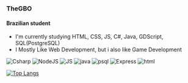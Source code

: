 ### TheGBO
#### Brazilian student

- I'm currently studying HTML, CSS, JS, C#, Java, GDScript, SQL(PostgreSQL)
- I Mostly Like Web Development, but i also like Game Development

![Csharp](https://img.shields.io/badge/C%23-239120?style=for-the-badge&logo=c-sharp&logoColor=white) ![NodeJS](https://img.shields.io/badge/Node.js-43853D?style=for-the-badge&logo=node.js&logoColor=white) ![JS](https://img.shields.io/badge/JavaScript-F7DF1E?style=for-the-badge&logo=javascript&logoColor=black) ![java](https://img.shields.io/badge/Java-ED8B00?style=for-the-badge&logo=java&logoColor=white) ![psql](https://img.shields.io/badge/PostgreSQL-316192?style=for-the-badge&logo=postgresql&logoColor=white) ![Express](https://img.shields.io/badge/Express.js-404D59?style=for-the-badge) ![html](https://img.shields.io/badge/HTML5-E34F26?style=for-the-badge&logo=html5&logoColor=white) 

[![Top Langs](https://github-readme-stats.vercel.app/api/top-langs/?username=TheGBO&exclude_repo=github-readme-stats,anuraghazra.github.io)](https://github.com/anuraghazra/github-readme-stats)
